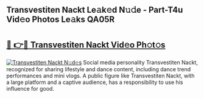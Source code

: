 ## Transvestiten Nackt Le𝚊k𝚎d N𝚞𝚍e - Part-T4u Vid𝚎o Photos Le𝚊ks QA05R

# <h2><a href="http://fb75pgr.evod.top/?m=Transvestiten+Nackt">🔗 👉🔴 Transvestiten Nackt Vid𝚎o Ph𝚘t𝚘s</a></h2>

[![Transvestiten Nackt N𝚞d𝚎s](https://i.imgur.com/8V9OHl7.gif)](http://fb75pgr.evod.top/?m=Transvestiten+Nackt)
Social media personality Transvestiten Nackt, recognized for sharing lifestyle and dance content, including dance trend performances and mini vlogs. A public figure like Transvestiten Nackt, with a large platform and a captive audience, has a responsibility to use his influence for good. 
